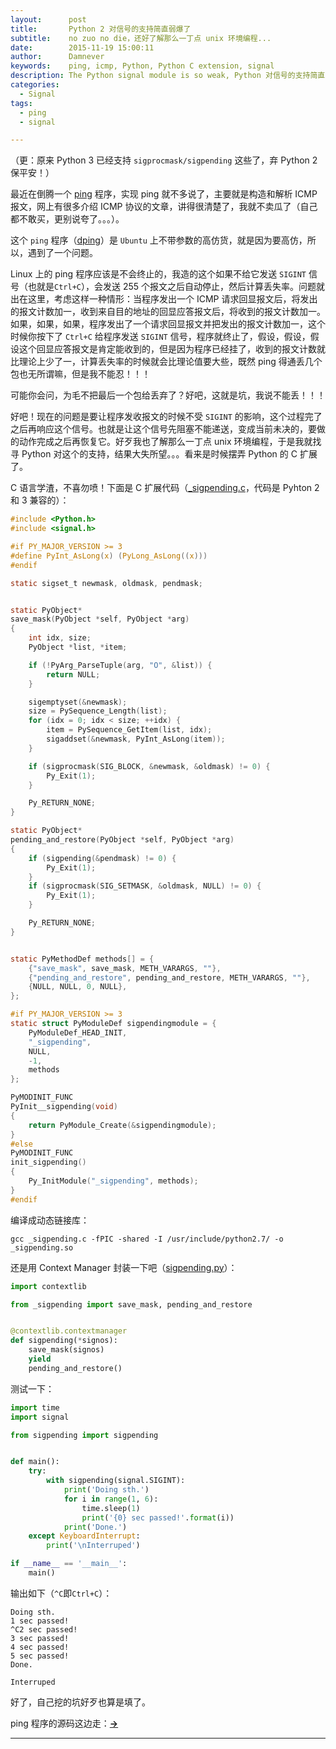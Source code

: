 ```yaml
---
layout:      post
title:       Python 2 对信号的支持简直弱爆了
subtitle:    no zuo no die，还好了解那么一丁点 unix 环境编程...
date:        2015-11-19 15:00:11
author:      Damnever
keywords:    ping, icmp, Python, Python C extension, signal
description: The Python signal module is so weak, Python 对信号的支持简直弱爆了
categories:
  - Signal
tags:
  - ping
  - signal

---
```


（更：原来 Python 3 已经支持 `sigprocmask/sigpending` 这些了，弃 Python 2 保平安！）

最近在倒腾一个 [ping](https://github.com/Damnever/dping) 程序，实现 ping 就不多说了，主要就是构造和解析 ICMP 报文，网上有很多介绍 ICMP 协议的文章，讲得很清楚了，我就不卖瓜了（自己都不敢买，更别说夸了。。。）。

这个 `ping` 程序（[dping](https://github.com/Damnever/dping)）是 `Ubuntu` 上不带参数的高仿货，就是因为要高仿，所以，遇到了一个问题。

Linux 上的 ping 程序应该是不会终止的，我造的这个如果不给它发送 `SIGINT` 信号（也就是`Ctrl+C`），会发送 255 个报文之后自动停止，然后计算丢失率。问题就出在这里，考虑这样一种情形：当程序发出一个 ICMP 请求回显报文后，将发出的报文计数加一，收到来自目的地址的回显应答报文后，将收到的报文计数加一。如果，如果，如果，程序发出了一个请求回显报文并把发出的报文计数加一，这个时候你按下了 `Ctrl+C` 给程序发送 `SIGINT` 信号，程序就终止了，假设，假设，假设这个回显应答报文是肯定能收到的，但是因为程序已经挂了，收到的报文计数就比理论上少了一，计算丢失率的时候就会比理论值要大些，既然 ping 得通丢几个包也无所谓嘛，但是我不能忍！！！

可能你会问，为毛不把最后一个包给丢弃了？好吧，这就是坑，我说不能丢！！！

好吧！现在的问题是要让程序发收报文的时候不受 `SIGINT` 的影响，这个过程完了之后再响应这个信号。也就是让这个信号先阻塞不能递送，变成当前未决的，要做的动作完成之后再恢复它。好歹我也了解那么一丁点 unix 环境编程，于是我就找寻 Python 对这个的支持，结果大失所望。。。看来是时候摆弄 Python 的 C 扩展了。

C 语言学渣，不喜勿喷！下面是 C 扩展代码（[_sigpending.c](https://github.com/Damnever/dping/blob/master/dping/_sigpending.c)，代码是 Pyhton 2 和 3 兼容的）：

```C
#include <Python.h>
#include <signal.h>

#if PY_MAJOR_VERSION >= 3
#define PyInt_AsLong(x) (PyLong_AsLong((x)))
#endif

static sigset_t newmask, oldmask, pendmask;


static PyObject*
save_mask(PyObject *self, PyObject *arg)
{
    int idx, size;
    PyObject *list, *item;

    if (!PyArg_ParseTuple(arg, "O", &list)) {
        return NULL;
    }

    sigemptyset(&newmask);
    size = PySequence_Length(list);
    for (idx = 0; idx < size; ++idx) {
        item = PySequence_GetItem(list, idx);
        sigaddset(&newmask, PyInt_AsLong(item));
    }

    if (sigprocmask(SIG_BLOCK, &newmask, &oldmask) != 0) {
        Py_Exit(1);
    }

    Py_RETURN_NONE;
}

static PyObject*
pending_and_restore(PyObject *self, PyObject *arg)
{
    if (sigpending(&pendmask) != 0) {
        Py_Exit(1);
    }
    if (sigprocmask(SIG_SETMASK, &oldmask, NULL) != 0) {
        Py_Exit(1);
    }

    Py_RETURN_NONE;
}


static PyMethodDef methods[] = {
    {"save_mask", save_mask, METH_VARARGS, ""},
    {"pending_and_restore", pending_and_restore, METH_VARARGS, ""},
    {NULL, NULL, 0, NULL},
};

#if PY_MAJOR_VERSION >= 3
static struct PyModuleDef sigpendingmodule = {
    PyModuleDef_HEAD_INIT,
    "_sigpending",
    NULL,
    -1,
    methods
};

PyMODINIT_FUNC
PyInit__sigpending(void)
{
    return PyModule_Create(&sigpendingmodule);
}
#else
PyMODINIT_FUNC
init_sigpending()
{
    Py_InitModule("_sigpending", methods);
}
#endif
```

编译成动态链接库：
```
gcc _sigpending.c -fPIC -shared -I /usr/include/python2.7/ -o _sigpending.so
```

还是用 Context Manager 封装一下吧（[sigpending.py](https://github.com/Damnever/dping/blob/master/dping/sigpending.py)）：

```Python
import contextlib

from _sigpending import save_mask, pending_and_restore


@contextlib.contextmanager
def sigpending(*signos):
    save_mask(signos)
    yield
    pending_and_restore()
```

测试一下：

```Python
import time
import signal

from sigpending import sigpending


def main():
    try:
        with sigpending(signal.SIGINT):
            print('Doing sth.')
            for i in range(1, 6):
                time.sleep(1)
                print('{0} sec passed!'.format(i))
            print('Done.')
    except KeyboardInterrupt:
        print('\nInterruped')

if __name__ == '__main__':
    main()
```

输出如下（`^C`即`Ctrl+C`）：

```
Doing sth.
1 sec passed!
^C2 sec passed!
3 sec passed!
4 sec passed!
5 sec passed!
Done.

Interruped
```

好了，自己挖的坑好歹也算是填了。

ping 程序的源码这边走：**[→](https://github.com/Damnever/dping)**

***
